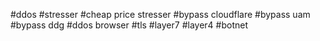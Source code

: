 #ddos #stresser #cheap price stresser #bypass cloudflare #bypass uam #bypass ddg #ddos browser #tls #layer7 #layer4 #botnet
